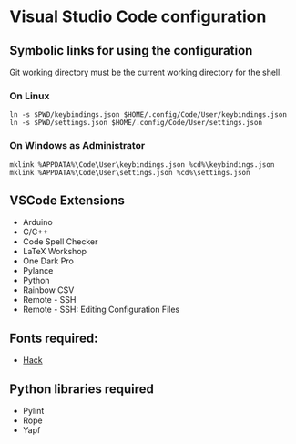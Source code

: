 # Visual Studio Code configuration

## Symbolic links for using the configuration

Git working directory must be the current working directory for the shell.

### On Linux
```
ln -s $PWD/keybindings.json $HOME/.config/Code/User/keybindings.json
ln -s $PWD/settings.json $HOME/.config/Code/User/settings.json
```

### On Windows as Administrator
```
mklink %APPDATA%\Code\User\keybindings.json %cd%\keybindings.json
mklink %APPDATA%\Code\User\settings.json %cd%\settings.json
```

## VSCode Extensions
- Arduino
- C/C++
- Code Spell Checker
- LaTeX Workshop
- One Dark Pro
- Pylance
- Python
- Rainbow CSV
- Remote - SSH
- Remote - SSH: Editing Configuration Files

## Fonts required:
- [Hack](https://sourcefoundry.org/hack/)

## Python libraries required
- Pylint
- Rope
- Yapf
